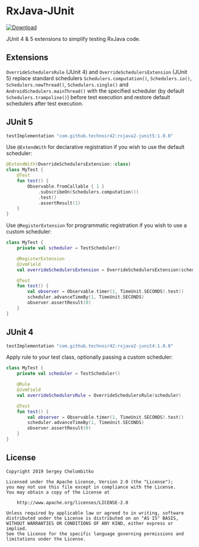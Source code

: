 RxJava-JUnit
============

[ ![Download](https://api.bintray.com/packages/sch/maven/rxjava-junit/images/download.svg) ](https://bintray.com/sch/maven/rxjava-junit/_latestVersion)

JUnit 4 & 5 extensions to simplify testing RxJava code.

## Extensions

`OverrideSchedulersRule` (JUnit 4) and `OverrideSchedulersExtension` (JUnit 5) replace standard schedulers
`Schedulers.computation()`, `Schedulers.io()`, `Schedulers.newThread()`, `Schedulers.single()` and `AndroidSchedulers.mainThread()`
with the specified scheduler (by default `Schedulers.trampoline()`) before test execution and restore default schedulers
after test execution.

## JUnit 5

```gradle
testImplementation "com.github.technoir42:rxjava2-junit5:1.0.0"
```

Use `@ExtendWith` for declarative registration if you wish to use the default scheduler:

```kotlin
@ExtendWith(OverrideSchedulersExtension::class)
class MyTest {
    @Test
    fun test() {
        Observable.fromCallable { 1 }
            .subscribeOn(Schedulers.computation())
            .test()
            .assertResult(1)
    }
}
```

Use `@RegisterExtension` for programmatic registration if you wish to use a custom scheduler:

```kotlin
class MyTest {
    private val scheduler = TestScheduler()

    @RegisterExtension
    @JvmField
    val overrideSchedulersExtension = OverrideSchedulersExtension(scheduler)

    @Test
    fun test() {
        val observer = Observable.timer(1, TimeUnit.SECONDS).test()
        scheduler.advanceTimeBy(1, TimeUnit.SECONDS)
        observer.assertResult(0)
    }
}
```

## JUnit 4

```gradle
testImplementation "com.github.technoir42:rxjava2-junit4:1.0.0"
```

Apply rule to your test class, optionally passing a custom scheduler:

```kotlin
class MyTest {
    private val scheduler = TestScheduler()

    @Rule
    @JvmField
    val overrideSchedulersRule = OverrideSchedulersRule(scheduler)

    @Test
    fun test() {
        val observer = Observable.timer(1, TimeUnit.SECONDS).test()
        scheduler.advanceTimeBy(1, TimeUnit.SECONDS)
        observer.assertResult(0)
    }
}
```

## License

```
Copyright 2019 Sergey Chelombitko

Licensed under the Apache License, Version 2.0 (the "License");
you may not use this file except in compliance with the License.
You may obtain a copy of the License at

    http://www.apache.org/licenses/LICENSE-2.0

Unless required by applicable law or agreed to in writing, software
distributed under the License is distributed on an "AS IS" BASIS,
WITHOUT WARRANTIES OR CONDITIONS OF ANY KIND, either express or implied.
See the License for the specific language governing permissions and
limitations under the License.
```
